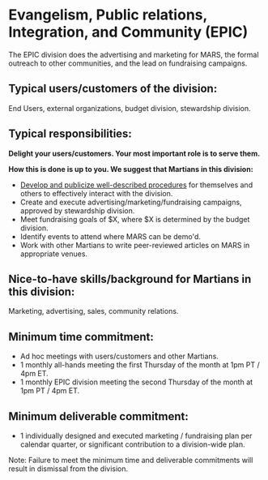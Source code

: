 # Evangelism, Public relations, Integration, and Community (EPIC)
The EPIC division does the advertising and marketing for MARS, the formal outreach to other communities, and the lead on fundraising campaigns.

## Typical users/customers of the division:
End Users, external organizations, budget division, stewardship division.

## Typical responsibilities:

**Delight your users/customers. Your most important role is to serve them.**

**How this is done is up to you. We suggest that Martians in this division:**
- [Develop and publicize well-described procedures](./procedures.md) for themselves and others to effectively interact with the division.
- Create and execute advertising/marketing/fundraising campaigns, approved by stewardship division.
- Meet fundraising goals of $X, where $X is determined by the budget division.
- Identify events to attend where MARS can be demo'd.
- Work with other Martians to write peer-reviewed articles on MARS in appropriate venues.

## Nice-to-have skills/background for Martians in this division:
Marketing, advertising, sales, community relations.

## Minimum time commitment:
- Ad hoc meetings with users/customers and other Martians.
- 1 monthly all-hands meeting the first Thursday of the month at 1pm PT / 4pm ET.
- 1 monthly EPIC division meeting the second Thursday of the month at 1pm PT / 4pm ET.

## Minimum deliverable commitment:
- 1 individually designed and executed marketing / fundraising plan per calendar quarter, or significant contribution to a division-wide plan.

Note: Failure to meet the minimum time and deliverable commitments will result in dismissal from the division.